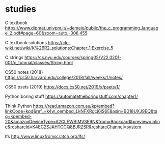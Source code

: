 # studies


C textbook https://www.dipmat.univpm.it/~demeio/public/the_c_programming_language_2.pdf#page=60&zoom=auto,-306,455

C textbook solutions https://clc-wiki.net/wiki/K%26R2_solutions:Chapter_1:Exercise_5


C strings https://cs.nyu.edu/courses/spring05/V22.0201-001/c_tutorial/classes/String.html

CS50 notes (2018) https://cs50.harvard.edu/college/2018/fall/weeks/1/notes/

CS50 psets (2019) https://docs.cs50.net/2019/x/psets/1/


Python boring stuff https://automatetheboringstuff.com/chapter1/

Think Python https://read.amazon.com.au/kp/embed?linkCode=kpd&ref_=k4w_oembed_LkNFXRgcj6iS6E&asin=B018UXJ9EQ&tag=kpembed-20&amazonDeviceType=A2CLFWBIMVSE9N&from=Bookcard&preview=inline&reshareId=K4EC2SJAHTCGQ8BJRZSR&reshareChannel=system


lfs http://www.linuxfromscratch.org/lfs/
